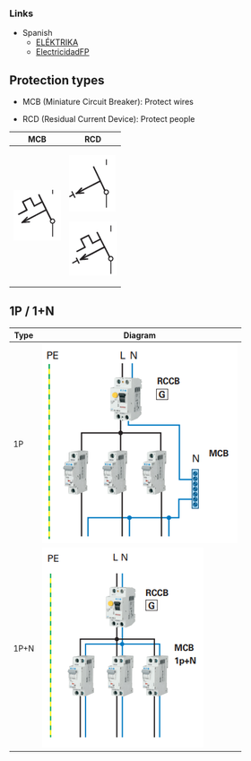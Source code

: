 

### Links
* Spanish
   * [ELÉKTRIKA](https://www.youtube.com/@elektrikahectorfernandezol5341)
   * [ElectricidadFP](https://www.youtube.com/@ElectricidadFP)
   
 ## Protection types
 * MCB (Miniature Circuit Breaker): Protect wires
 
 * RCD (Residual Current Device): Protect people
 
| MCB                          | RCD                          |
| ------------------------------- | ------------------------------- |
| ![alt text](/Pictures/47.png)   | <p>![alt text](/Pictures/45.png) <p>![alt text](/Pictures/46.png)  |

 
 ## 1P / 1+N
 
|  Type   | Diagram                       |
| ------- | ------------------------------- |
| 1P      | ![alt text](/Pictures/36.png)   |
| 1P+N    | ![alt text](/Pictures/35.png)   |